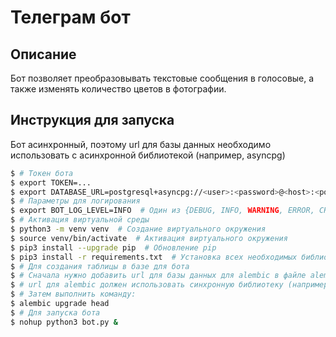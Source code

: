 # Телеграм бот

## Описание
Бот позволяет преобразовывать текстовые сообщения в голосовые, а также изменять количество цветов в фотографии.

## Инструкция для запуска
Бот асинхронный, поэтому url для базы данных необходимо использовать с асинхронной библиотекой (например, asyncpg)
```bash
$ # Токен бота
$ export TOKEN=...
$ export DATABASE_URL=postgresql+asyncpg://<user>:<password>@<host>:<post>/<db_name>
$ # Параметры для логирования
$ export BOT_LOG_LEVEL=INFO  # Один из {DEBUG, INFO, WARNING, ERROR, CRITICAL}. [по умолчанию: INFO]
$ # Активация виртуальной среды
$ python3 -m venv venv  # Создание виртуального окружения
$ source venv/bin/activate  # Активация виртуального окружения
$ pip3 install --upgrade pip  # Обновление pip
$ pip3 install -r requirements.txt  # Установка всех необходимых библиотек
$ # Для создания таблицы в базе для бота
$ # Сначала нужно добавить url для базы данных для alembic в файле alembic.ini в параметр sqlalchemy.url
$ # url для alembic должен использовать синхронную библиотеку (например, psycopg2)
$ # Затем выполнить команду:
$ alembic upgrade head
$ # Для запуска бота
$ nohup python3 bot.py &
```
